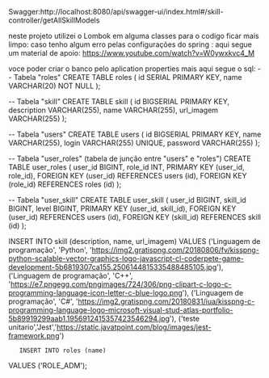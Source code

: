 Swagger:http://localhost:8080/api/swagger-ui/index.html#/skill-controller/getAllSkillModels

neste projeto utilizei o Lombok em alguma classes para o codigo ficar mais limpo: caso tenho algum erro pelas configurações do spring : aqui segue um material de apoio: https://www.youtube.com/watch?v=W0ywxkvc4_M

voce poder criar o banco pelo aplication properties mais aqui segue o sql: -- Tabela "roles"
CREATE TABLE roles (
    id SERIAL PRIMARY KEY,
    name VARCHAR(20) NOT NULL
);

-- Tabela "skill"
CREATE TABLE skill (
    id BIGSERIAL PRIMARY KEY,
    description VARCHAR(255),
    name VARCHAR(255),
    url_imagem VARCHAR(255)
);

-- Tabela "users"
CREATE TABLE users (
    id BIGSERIAL PRIMARY KEY,
    name VARCHAR(255),
    login VARCHAR(255) UNIQUE,
    password VARCHAR(255)
);

-- Tabela "user_roles" (tabela de junção entre "users" e "roles")
CREATE TABLE user_roles (
    user_id BIGINT,
    role_id INT,
    PRIMARY KEY (user_id, role_id),
    FOREIGN KEY (user_id) REFERENCES users (id),
    FOREIGN KEY (role_id) REFERENCES roles (id)
);

-- Tabela "user_skill"
CREATE TABLE user_skill (
    user_id BIGINT,
    skill_id BIGINT,
    level BIGINT,
    PRIMARY KEY (user_id, skill_id),
    FOREIGN KEY (user_id) REFERENCES users (id),
    FOREIGN KEY (skill_id) REFERENCES skill (id)
);

INSERT INTO skill (description, name, url_imagem)
VALUES ('Linguagem de programação', 'Python', 'https://img2.gratispng.com/20180806/fv/kisspng-python-scalable-vector-graphics-logo-javascript-cl-coderpete-game-development-5b6819307ca155.2506144815335488485105.jpg'),
       ('Linguagem de programação', 'C++', 'https://e7.pngegg.com/pngimages/724/306/png-clipart-c-logo-c-programming-language-icon-letter-c-blue-logo.png'),
       ('Linguagem de programação', 'C#', 'https://img2.gratispng.com/20180831/iua/kisspng-c-programming-language-logo-microsoft-visual-stud-atlas-portfolio-5b89919299aab1.1956912415357423546294.jpg'),
       ('teste unitario','Jest','https://static.javatpoint.com/blog/images/jest-framework.png')

       
       INSERT INTO roles (name)
VALUES ('ROLE_ADM');
